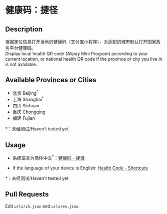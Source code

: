 # 健康码：捷径
## Description
根据定位信息打开当地的健康码（支付宝小程序），未适配的城市默认打开国家政务平台健康码。  
Display local health QR code (Alipay Mini Program) according to your current location, or national health QR code if the province or city you live in is not available.

## Available Provinces or Cities 
* 北京 Beijing<sup>*</sup>
* 上海 Shanghai<sup>*</sup>
* 四川 Sichuan
* 重庆 Chongqing
* 福建 Fujian  

*：未经测试/Haven't tested yet

## Usage
* 系统语言为简体中文<sup>*</sup>：[健康码 - 捷径](https://www.icloud.com/shortcuts/9aba9ddde98440d89e95970911324a2c)

* If the language of your device is English: [Health Code - Shortcuts](https://www.icloud.com/shortcuts/9e740e724bac4554a4381ba8a464b8d9)

*：未经测试/Haven't tested yet

## Pull Requests
Edit `urls/zh.json` and `urls/en.json`.

